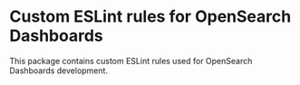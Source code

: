 # Custom ESLint rules for OpenSearch Dashboards

This package contains custom ESLint rules used for OpenSearch Dashboards development.